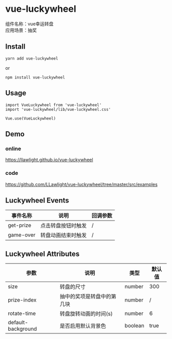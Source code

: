 # vue-luckywheel

组件名称：vue幸运转盘  
应用场景：抽奖

## Install
```
yarn add vue-luckywheel
```
or
```
npm install vue-luckywheel
```

## Usage
```
import VueLuckywheel from 'vue-luckywheel'
import 'vue-luckywheel/lib/vue-luckywheel.css'

Vue.use(VueLuckywheel)
```

## Demo

### online
https://llawlight.github.io/vue-luckywheel

### code
https://github.com/LLawlight/vue-luckywheel/tree/master/src/examples

## Luckywheel Events
| 事件名称 | 说明 | 回调参数 |
| ------ | ------ | ------ |
| get-prize | 点击转盘按钮时触发 | / |
| game-over | 转盘动画结束时触发 | / |

## Luckywheel Attributes
| 参数 | 说明 | 类型 | 默认值 |
| ------ | ------ | ------ | ----- |
| size | 转盘的尺寸 | number | 300 |
| prize-index | 抽中的奖项是转盘中的第几块 | number | / |
| rotate-time | 转盘旋转动画的时间(s) | number | 6 |
| default-background | 是否启用默认背景色 | boolean | true |
